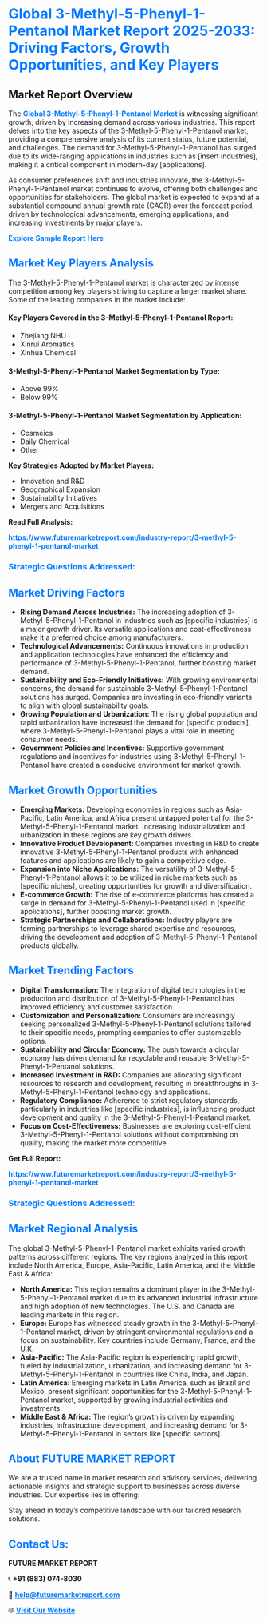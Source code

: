 <h1 style="color: #007BFF;">Global 3-Methyl-5-Phenyl-1-Pentanol Market Report 2025-2033: Driving Factors, Growth Opportunities, and Key Players</h1>

<section id="overview">
<h2>Market Report Overview</h2>
<p>The <a href="https://www.futuremarketreport.com/industry-report/3-methyl-5-phenyl-1-pentanol-market" style="color: #007BFF; text-decoration: none;"><strong>Global 3-Methyl-5-Phenyl-1-Pentanol Market</strong></a> is witnessing significant growth, driven by increasing demand across various industries. This report delves into the key aspects of the 3-Methyl-5-Phenyl-1-Pentanol market, providing a comprehensive analysis of its current status, future potential, and challenges. The demand for 3-Methyl-5-Phenyl-1-Pentanol has surged due to its wide-ranging applications in industries such as [insert industries], making it a critical component in modern-day [applications].</p>
<p>As consumer preferences shift and industries innovate, the 3-Methyl-5-Phenyl-1-Pentanol market continues to evolve, offering both challenges and opportunities for stakeholders. The global market is expected to expand at a substantial compound annual growth rate (CAGR) over the forecast period, driven by technological advancements, emerging applications, and increasing investments by major players.</p>
</section>

<section id="overview">
<p><a href="https://www.futuremarketreport.com/request-sample/reportId=47195" style="color: #007BFF; text-decoration: none;"><strong>Explore Sample Report Here</strong></a></p>
</section>

<section id="key-players">
<h2 style="color: #007BFF;">Market Key Players Analysis</h2>
<p>The 3-Methyl-5-Phenyl-1-Pentanol market is characterized by intense competition among key players striving to capture a larger market share. Some of the leading companies in the market include:</p>
<h4>Key Players Covered in the 3-Methyl-5-Phenyl-1-Pentanol Report:</h4>
<ul><li>Zhejiang NHU</li><li>Xinrui Aromatics</li><li>Xinhua Chemical</li></ul>
<h4>3-Methyl-5-Phenyl-1-Pentanol Market Segmentation by Type:</h4>
<ul><li>Above 99%</li><li>Below 99%</li></ul>

<h4>3-Methyl-5-Phenyl-1-Pentanol Market Segmentation by Application:</h4>
<ul><li>Cosmeics</li><li>Daily Chemical</li><li>Other</li></ul>
<p><strong>Key Strategies Adopted by Market Players:</strong></p>
<ul>
<li>Innovation and R&D</li>
<li>Geographical Expansion</li>
<li>Sustainability Initiatives</li>
<li>Mergers and Acquisitions</li>
</ul>
</section>

<section>
<p><strong>Read Full Analysis: </strong></p><a href="https://www.futuremarketreport.com/industry-report/3-methyl-5-phenyl-1-pentanol-market" style="color: #007BFF; text-decoration: none;"><strong>https://www.futuremarketreport.com/industry-report/3-methyl-5-phenyl-1-pentanol-market</strong></a>
<h3 style="color: #007BFF;">Strategic Questions Addressed:</h3>
</section>

<section id="driving-factors">
<h2 style="color: #007BFF;">Market Driving Factors</h2>
<ul>
<li><strong>Rising Demand Across Industries:</strong> The increasing adoption of 3-Methyl-5-Phenyl-1-Pentanol in industries such as [specific industries] is a major growth driver. Its versatile applications and cost-effectiveness make it a preferred choice among manufacturers.</li>
<li><strong>Technological Advancements:</strong> Continuous innovations in production and application technologies have enhanced the efficiency and performance of 3-Methyl-5-Phenyl-1-Pentanol, further boosting market demand.</li>
<li><strong>Sustainability and Eco-Friendly Initiatives:</strong> With growing environmental concerns, the demand for sustainable 3-Methyl-5-Phenyl-1-Pentanol solutions has surged. Companies are investing in eco-friendly variants to align with global sustainability goals.</li>
<li><strong>Growing Population and Urbanization:</strong> The rising global population and rapid urbanization have increased the demand for [specific products], where 3-Methyl-5-Phenyl-1-Pentanol plays a vital role in meeting consumer needs.</li>
<li><strong>Government Policies and Incentives:</strong> Supportive government regulations and incentives for industries using 3-Methyl-5-Phenyl-1-Pentanol have created a conducive environment for market growth.</li>
</ul>
</section>

<section id="growth-opportunities">
<h2 style="color: #007BFF;">Market Growth Opportunities</h2>
<ul>
<li><strong>Emerging Markets:</strong> Developing economies in regions such as Asia-Pacific, Latin America, and Africa present untapped potential for the 3-Methyl-5-Phenyl-1-Pentanol market. Increasing industrialization and urbanization in these regions are key growth drivers.</li>
<li><strong>Innovative Product Development:</strong> Companies investing in R&D to create innovative 3-Methyl-5-Phenyl-1-Pentanol products with enhanced features and applications are likely to gain a competitive edge.</li>
<li><strong>Expansion into Niche Applications:</strong> The versatility of 3-Methyl-5-Phenyl-1-Pentanol allows it to be utilized in niche markets such as [specific niches], creating opportunities for growth and diversification.</li>
<li><strong>E-commerce Growth:</strong> The rise of e-commerce platforms has created a surge in demand for 3-Methyl-5-Phenyl-1-Pentanol used in [specific applications], further boosting market growth.</li>
<li><strong>Strategic Partnerships and Collaborations:</strong> Industry players are forming partnerships to leverage shared expertise and resources, driving the development and adoption of 3-Methyl-5-Phenyl-1-Pentanol products globally.</li>
</ul>
</section>

<section id="trending-factors">
<h2 style="color: #007BFF;">Market Trending Factors</h2>
<ul>
<li><strong>Digital Transformation:</strong> The integration of digital technologies in the production and distribution of 3-Methyl-5-Phenyl-1-Pentanol has improved efficiency and customer satisfaction.</li>
<li><strong>Customization and Personalization:</strong> Consumers are increasingly seeking personalized 3-Methyl-5-Phenyl-1-Pentanol solutions tailored to their specific needs, prompting companies to offer customizable options.</li>
<li><strong>Sustainability and Circular Economy:</strong> The push towards a circular economy has driven demand for recyclable and reusable 3-Methyl-5-Phenyl-1-Pentanol solutions.</li>
<li><strong>Increased Investment in R&D:</strong> Companies are allocating significant resources to research and development, resulting in breakthroughs in 3-Methyl-5-Phenyl-1-Pentanol technology and applications.</li>
<li><strong>Regulatory Compliance:</strong> Adherence to strict regulatory standards, particularly in industries like [specific industries], is influencing product development and quality in the 3-Methyl-5-Phenyl-1-Pentanol market.</li>
<li><strong>Focus on Cost-Effectiveness:</strong> Businesses are exploring cost-efficient 3-Methyl-5-Phenyl-1-Pentanol solutions without compromising on quality, making the market more competitive.</li>
</ul>
</section>

<section>
<p><strong>Get Full Report: </strong></p><a href="https://www.futuremarketreport.com/industry-report/3-methyl-5-phenyl-1-pentanol-market" style="color: #007BFF; text-decoration: none;"><strong>https://www.futuremarketreport.com/industry-report/3-methyl-5-phenyl-1-pentanol-market</strong></a>
<h3 style="color: #007BFF;">Strategic Questions Addressed:</h3>
</section>


<section id="regional-analysis">
<h2 style="color: #007BFF;">Market Regional Analysis</h2>
<p>The global 3-Methyl-5-Phenyl-1-Pentanol market exhibits varied growth patterns across different regions. The key regions analyzed in this report include North America, Europe, Asia-Pacific, Latin America, and the Middle East & Africa:</p>
<ul>
<li><strong>North America:</strong> This region remains a dominant player in the 3-Methyl-5-Phenyl-1-Pentanol market due to its advanced industrial infrastructure and high adoption of new technologies. The U.S. and Canada are leading markets in this region.</li>
<li><strong>Europe:</strong> Europe has witnessed steady growth in the 3-Methyl-5-Phenyl-1-Pentanol market, driven by stringent environmental regulations and a focus on sustainability. Key countries include Germany, France, and the U.K.</li>
<li><strong>Asia-Pacific:</strong> The Asia-Pacific region is experiencing rapid growth, fueled by industrialization, urbanization, and increasing demand for 3-Methyl-5-Phenyl-1-Pentanol in countries like China, India, and Japan.</li>
<li><strong>Latin America:</strong> Emerging markets in Latin America, such as Brazil and Mexico, present significant opportunities for the 3-Methyl-5-Phenyl-1-Pentanol market, supported by growing industrial activities and investments.</li>
<li><strong>Middle East & Africa:</strong> The region’s growth is driven by expanding industries, infrastructure development, and increasing demand for 3-Methyl-5-Phenyl-1-Pentanol in sectors like [specific sectors].</li>
</ul>
</section>

<footer>
<h2 style="color: #007BFF;">About FUTURE MARKET REPORT</h2>
<p>We are a trusted name in market research and advisory services, delivering actionable insights and strategic support to businesses across diverse industries. Our expertise lies in offering:</p>

<p>Stay ahead in today’s competitive landscape with our tailored research solutions.</p>

<h2 style="color: #007BFF;">Contact Us:</h2>
<p><strong>FUTURE MARKET REPORT</strong></p>
<p>📞 <strong>+91 (883) 074-8030</strong></p>
<p>📧 <strong><a href="mailto:help@futuremarketreport.com" style="color: #007BFF;">help@futuremarketreport.com</a></strong></p>
<p>🌐 <strong><a href="https://www.futuremarketreport.com/" style="color: #007BFF;">Visit Our Website</a></strong></p>
</footer>
